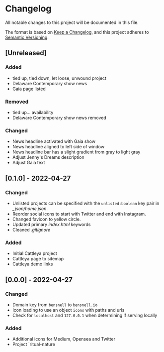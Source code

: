 # Changelog
All notable changes to this project will be documented in this file.

The format is based on [Keep a Changelog](https://keepachangelog.com/en/1.0.0/),
and this project adheres to [Semantic Versioning](https://semver.org/spec/v2.0.0.html).

## [Unreleased]

### Added
- tied up, tied down, let loose, unwound project
- Delaware Contemporary show news
- Gaia page listed

### Removed
- tied up... availability
- Delaware Contemporary show news removed

### Changed
- News headline activated with Gaia show
- News headline aligned to left side of window
- News headline bar has a slight gradient from gray to light gray
- Adjust Jenny's Dreams description
- Adjust Gaia text

## [0.1.0] - 2022-04-27

### Changed
- Unlisted projects can be specified with the `unlisted:boolean` key pair in *_json/home.json*.
- Reorder social icons to start with Twitter and end with Instagram.
- Changed favicon to yellow circle.
- Updated primary *index.html* keywords
- Cleaned *.gitignore*

### Added
- Initial Cattleya project
- Cattleya page to sitemap
- Cattleya demo links

## [0.0.0] - 2022-04-27

### Changed
- Domain key from `bensnell` to `bensnell.io`
- Icon loading to use an object `icons` with paths and urls
- Check for `localhost` and `127.0.0.1` when determining if serving locally

### Added
- Additional icons for Medium, Opensea and Twitter
- Project `ritual-nature